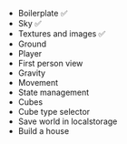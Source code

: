 - Boilerplate ✅
- Sky ✅
- Textures and images ✅
- Ground
- Player
- First person view
- Gravity
- Movement
- State management
- Cubes
- Cube type selector
- Save world in localstorage
- Build a house

